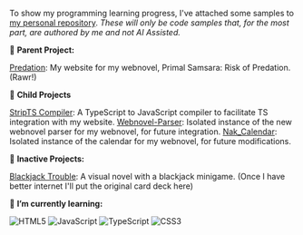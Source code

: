 To show my programming learning progress, I've attached some samples to [my personal repository](https://github.com/Xalsier/Xalsier). *These will only be code samples that, for the most part, are authored by me and not AI Assisted.*

🔭 **Parent Project:**

[Predation](https://github.com/Xalsier/predation): My website for my webnovel, Primal Samsara: Risk of Predation. (Rawr!) <br>

🔭 **Child Projects**

[StripTS Compiler](https://github.com/Xalsier/StripTS-Compiler): A TypeScript to JavaScript compiler to facilitate TS integration with my website.
[Webnovel-Parser](https://github.com/Xalsier/Webnovel-Parser): Isolated instance of the new webnovel parser for my webnovel, for future integration.
[Nak_Calendar](https://github.com/Xalsier/nak_calendar): Isolated instance of the calendar for my webnovel, for future modifications.

🔭 **Inactive Projects:**

[Blackjack Trouble](https://github.com/Xalsier/BlackjackTrouble): A visual novel with a blackjack minigame. (Once I have better internet I'll put the original card deck here)

🌱 **I’m currently learning:** 

![HTML5](https://img.shields.io/badge/-HTML5-E34F26?style=flat-square&logo=html5&logoColor=white)
![JavaScript](https://img.shields.io/badge/-JavaScript-F7DF1E?style=flat-square&logo=javascript&logoColor=black)
![TypeScript](https://img.shields.io/badge/-TypeScript-3178C6?style=flat-square&logo=typescript&logoColor=white)
![CSS3](https://img.shields.io/badge/-CSS3-1572B6?style=flat-square&logo=css3&logoColor=white)
